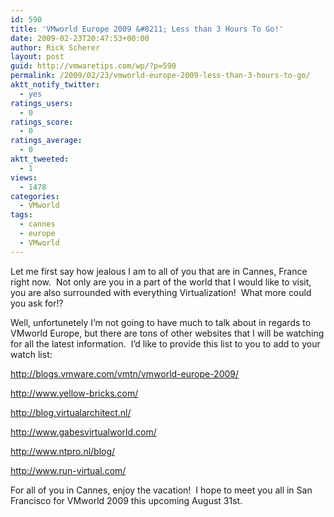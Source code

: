 ```yaml
---
id: 590
title: 'VMworld Europe 2009 &#8211; Less than 3 Hours To Go!'
date: 2009-02-23T20:47:53+00:00
author: Rick Scherer
layout: post
guid: http://vmwaretips.com/wp/?p=590
permalink: /2009/02/23/vmworld-europe-2009-less-than-3-hours-to-go/
aktt_notify_twitter:
  - yes
ratings_users:
  - 0
ratings_score:
  - 0
ratings_average:
  - 0
aktt_tweeted:
  - 1
views:
  - 1478
categories:
  - VMworld
tags:
  - cannes
  - europe
  - VMworld
---
```

Let me first say how jealous I am to all of you that are in Cannes, France right now.  Not only are you in a part of the world that I would like to visit, you are also surrounded with everything Virtualization!  What more could you ask for!?

Well, unfortunetely I&#8217;m not going to have much to talk about in regards to VMworld Europe, but there are tons of other websites that I will be watching for all the latest information.  I&#8217;d like to provide this list to you to add to your watch list:

<a href="http://blogs.vmware.com/vmtn/vmworld-europe-2009/" target="_blank">http://blogs.vmware.com/vmtn/vmworld-europe-2009/</a>
  
<a href="http://www.yellow-bricks.com/" target="_blank">http://www.yellow-bricks.com/</a>
  
<a href="http://blog.virtualarchitect.nl/" target="_blank">http://blog.virtualarchitect.nl/</a>
  
<a href="http://www.gabesvirtualworld.com/" target="_blank">http://www.gabesvirtualworld.com/</a>
  
<a href="http://www.ntpro.nl/blog/" target="_blank">http://www.ntpro.nl/blog/</a>
  
<a href="http://www.run-virtual.com/" target="_blank">http://www.run-virtual.com/</a>

For all of you in Cannes, enjoy the vacation!  I hope to meet you all in San Francisco for VMworld 2009 this upcoming August 31st.